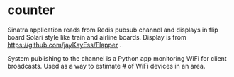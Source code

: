 # counter
Sinatra application reads from Redis pubsub channel and displays in flip board Solari style like train and airline boards. Display is from https://github.com/jayKayEss/Flapper . 

System publishing to the channel is a Python app monitoring WiFi for client broadcasts. Used as a way to estimate # of WiFi devices in an area.
